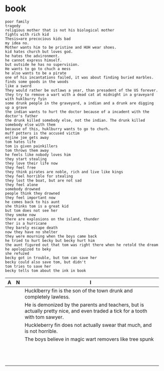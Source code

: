# book

```
poor family
tragedy
religious mother that is not his biological mother
fights with rich kid
Thesis=are precocious kids bad
my idea no.
Mother wants him to be pristine and HUH wear shoes.
kid hates church but loves god.
he hates the advironment. 
he cannot express himself.
but outside he has no supervision.
He wants to go to chuch a mess
he also wants to be a pirate
one of his incantations failed, it was about finding buried marbles.
finds some goods in the woods
like a sword
They would rather be outlaws a year, than presadent of the US forever.
they try to remove a wart with a dead cat at midnight in a graveyard with huklburry fyin
some drunk people in the graveyard, a indian and a drunk are digging up a grave
the indian wants to hurt the doctor because of a incadent with the doctor's father
the drunk killed somebody else, not the indian. The drunk killed somebody else with them
because of this, huklburry wants to go to churh. 
muff potters is the accused victim
enjine joe gets away
tom hates life
tom is given painkillers
tom throws them away
he feels like nobody loves him
they start stealing
they love their life now
they feel free
they think pirates are noble, rich and live like kings
they feel horrible for stealing
they lost the boat, but are not sad
they feel alone
somebody drowned
people think they drowned
they feel important now
he comes back to his aunt 
she thinks tom is a great kid
but tom does not see her
they smoke now
there are explosions on the island, thunder
ther is a hurricane
they barely escape death
now they have no shelter
they were mourning when the boys came back
he tried to hurt becky but becky hurt him
the aunt figured out that tom was right there when he retold the dream
he apologized to beky
she refuzed
becky got in trouble, but tom can save her
becky could also save tom, but didn't
tom tries to save her
becky tells tom about the ink in book 
```

|                      A                           |                       N                          |                            I                     |
|--------------------------------------------------|--------------------------------------------------|--------------------------------------------------|
|                                                  |                                                  | Hucklberry fin is the son of the town drunk and completely lawless. |
|                                                  |                                                  | He is demonized by the parents and teachers, but is actually pretty nice, and even traded a tick for a tooth with tom sawyer. |
|                                                  |                                                  | Huckleberry fin does not actually swear that much, and is not horrible. 
|                                                  |                                                  | The boys believe in magic wart removers like tree spunk | 
|                                                  |                                                  |                                                  |
|                                                  |                                                  |                                                  |
|                                                  |                                                  |                                                  |
|                                                  |                                                  |                                                  |
|                                                  |                                                  |                                                  |
|                                                  |                                                  |                                                  |
|                                                  |                                                  |                                                  |
|                                                  |                                                  |                                                  |
|                                                  |                                                  |                                                  |
|                                                  |                                                  |                                                  |
|                                                  |                                                  |                                                  |
|                                                  |                                                  |                                                  |
